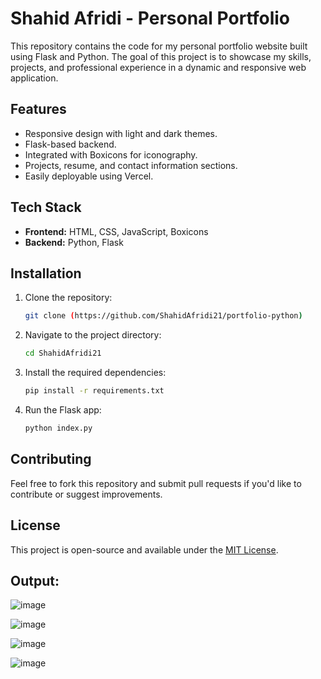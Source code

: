 
# Shahid Afridi - Personal Portfolio

This repository contains the code for my personal portfolio website built using Flask and Python. The goal of this project is to showcase my skills, projects, and professional experience in a dynamic and responsive web application.

## Features
- Responsive design with light and dark themes.
- Flask-based backend.
- Integrated with Boxicons for iconography.
- Projects, resume, and contact information sections.
- Easily deployable using Vercel.

## Tech Stack
- **Frontend:** HTML, CSS, JavaScript, Boxicons
- **Backend:** Python, Flask

## Installation
1. Clone the repository:
   ```bash
   git clone (https://github.com/ShahidAfridi21/portfolio-python)
   ```
2. Navigate to the project directory:
   ```bash
   cd ShahidAfridi21
   ```
3. Install the required dependencies:
   ```bash
   pip install -r requirements.txt
   ```
4. Run the Flask app:
   ```bash
   python index.py
   ```

## Contributing
Feel free to fork this repository and submit pull requests if you'd like to contribute or suggest improvements.

## License
This project is open-source and available under the [MIT License](LICENSE).

## Output: 

![image](https://github.com/user-attachments/assets/e5783f74-1dca-4551-919a-9f8f951ccfc6)

![image](https://github.com/user-attachments/assets/8d20dce5-ba0c-485e-85df-966987a37a13)

![image](https://github.com/user-attachments/assets/ca34f022-798d-4181-a6bf-cf440af62e1f)

![image](https://github.com/user-attachments/assets/52ddef49-660f-4237-8ba0-a11d22b71192)




